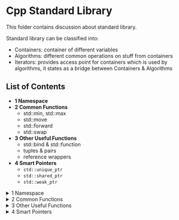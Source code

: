 # Cpp Standard Library
This folder contains discussion about standard library.

Standard library can be classified into:
- Containers: container of different variables
- Algorithms: different common operations on stuff from containers
- Iterators: provides access point for containers which is used by algorithms, it states as a bridge between Containers & Algorithms

## List of Contents
- **1 Namespace**
- **2 Common Functions**
  - std::min, std::max
  - std::move
  - std::forward
  - std::swap
- **3 Other Useful Functions**
  - std::bind & std::function
  - tuples & pairs
  - reference wrappers
- **4 Smart Pointers**
  - `std::unique_ptr`
  - `std::shared_ptr`
  - `std::weak_ptr`
<details><summary>1 Namespace</summary>

## 1 Namespace
When we want to include some standard libraries (or header files), we should:
```c++
#include <header_file_name>
```

### Basics of Namespace
Refer to [basics of namespace](001_Namespace/001_Cpp_namespace_basics.pdf) (https://www.geeksforgeeks.org/namespace-in-c/)

We can refer to a namespace by:
```c++
...
namespace namespace_name {
    ... variable definition ...
    ... function definition ...
    ... clss     definition ...
}

namespace_name::variable/function/clss to access objects within functions
```
We can have more than one namespace
```c++
namespace name1 {
    ...
}

namespace name2 {
    ...
}
```

Moreover, since we have to access the variable within those namespaces by: `namespace_name::variable_name`, we can simplify the access by:
- `using`
```c++
using namespace namespace_name; // all variable within this namespace can be called directly
```
- single `using`
```c++
using namespace_name::variable_name; // can call variable_name directly
```
- namespace alias
```c++
alias_name = namespace_name::variable_name;
```

Here is a complete [coding example]()

**A very important note is that if we import something/using something in a cpp file and import it in main, then 
namespace within the file being imported is also visible in main. That is why we should use namespace directly to avoid 
namespace pollution and collision.** 

- same namespace --> same variable (defined in different file) --> error
- different namespace --> same variable --> error if we call the function

</details>

<details><summary>2 Common Functions</summary>

## 2 Common Functions
### 1 std::min & std::max

Check the [code](002_Common_Functions/min_max.cpp) here for an example.

```c++
min(a, b) // Returns the minimal value of a and b.
min(a, b, comp) // Returns the minimal value of a and b according to the predicate comp.
min(initializer list) // Returns the minimal value of the initializer list.
min(initializer list, comp) // Returns the minimal value of the initializer list according to the predicate comp.

// Same works for max/minmax
```
Note that comparator will determine which one is smaller (return true if first argument is smaller than the second one)

### 2 std::move
- First we have to understand what is lvalue and what is rvalue: [video](../02_OOP/BackUpOfVideoReference/lvalues%20and%20rvalues%20in%20C++.mp4)
- Then the following two video give a very good explanation around move semantics
  - [move semantics](002_Common_Functions/BackUpVideos/Move%20Semantics%20in%20C++.mp4)
  - [move operator and std::move](002_Common_Functions/BackUpVideos/stdmove%20and%20the%20Move%20Assignment%20Operator%20in%20C++.mp4)


1. According to function `test_access_object_after_move()` in [file](002_Common_Functions/move.cpp). We can see that object is accessible
even after we call std move on that.
2. `std::move(obj)` does nothing more than convert the object namespace into a rvalue reference. So that it can be used 
for (move constructor, move assign constructor, any place/functions that designed to use of temporary value (rvalue))
3. Yes it is possible to write logic of move stuff (rather than copy) in a copy assign/copy constructor. It is totally possible. But 
we programmers are responsible for write move logic/ copy logic within corresponding functions.

Referring to the video, here is an example of why/how we should use move.
```c++

class MY_STRING{
public:
  char* my_str;
  size_t str_length;
  MY_STRING() {
    this->my_str = nullptr;
    this->str_length = 0;
  }
  
  MY_STRING(int size) {
    this->str_length = size;
    this->my_str = new char[size];
  }
  
  MY_STRING(const MY_STRING& other) {
  
    this->str_length = other.str_length;
    this->my_str = new char[this->str_length];
    memcpy(this->my_str, other.my_str, this->str_length);
  }
  
  MY_STRING(MY_STRING&& other) {
    this->str_length = other.str_length;
    this->my_str = other.my_str;
    other.my_str = nullptr;
    other.str_length = 0;
  }
  
  ~MY_STRING() {
    if (this->my_str) {
      delete [] this->my_str;
      this->my_str = nullptr;
    }
  }
};
```
- Use move constructor so that if we use other string(rvalue) to initialize, it will take over the object instead of 
create a new one. This will save one round of delete array in destructor and allocate memory for new array in constructor.
- Note that we need to set the original MY_STRING's pointer to an array to nullptr so when it is destructed rater than the 
object it moves value to, the underlying char array won't be deleted.

### 3 std::forward
Forward is used when we have nested functions, we pass the argument from first function to next one, we need to use forward
to make sure the data type is not changed. For example: 
- For function templates: https://www.youtube.com/watch?v=srdwFMZY3Hg
- For move constructor [Example Code](/03_Standard_Library/002_Common_Functions/forward.cpp)

It will preserve the lvalue/rvalue reference characteristics and can achieve generics.The function std::forward, 
defined in the header <utility>, empowers you to write function templates, which can identically forward their arguments.
The power of forward will be revisited at template section.

### 4 std::swap
As the code shown :)
```c++
// swap.cpp
...
#include <utility>
...
template <typename T>
inline void swap(T& a, T& b){
  T tmp(std::move(a));
  a= std::move(b);
  b= std::move(tmp);
}
```

</details>


<details><summary>3 Other Useful Functions</summary>

## 3 Other useful functions

### 1 std::bind & std::function & std::placeholders
`std::bind` will take a function and placeholder to formulate new callable object. Which is of type `std::functions`. 
They are all from the header file `<functional>`

Also, use `std::placeholders::_1` ... `std::placeholders::_10` for placeholder. 

The function should have formatted: `function <returnType(placeHolder types...)>` or can just be captured by `auto`

[Example Code Playground](003_Other_Useful_Functions/bind.cpp)

```c++
#include <iostream>
#include <functional>

// for placehoder _1 and _2
using namespace std::placeholders; 

using std::bind;
using std::function;

double divMe(double a, double b){ return a/b; };

int main(){
  std::cout << std::boolalpha;
  function < double(double, double) > myDiv1= bind(divMe, _1, _2);
  function < double(double) > myDiv2= bind(divMe, 2000, _1);
  std::cout << (divMe(2000, 10) == myDiv1(2000, 10)) << '\n';
  std::cout << (myDiv1(2000, 10) == myDiv2(10));
}
```

### 2 pairs & tuples
`std::pair` within `<utility>`
- Defined as `std::pair<type1, type2>` 
- Defined as `std::make_pair(var1, var2)`
- Access by: `pairObj.first`, `pairObj.second`, `std::get<0>(pairObj)`, `std::get<1>(pairObj)`

```c++
// pair.cpp
#include <iostream>
#include <utility>
using namespace std;

int main(){
  pair<const char*, double> charDoub("str", 3.14);
  pair<const char*, double> charDoub2 = make_pair("str", 3.14);
  auto charDoub3 = make_pair("str", 3.14);

  cout << charDoub.first << ", " << charDoub.second << "\n";    // str, 3.14
  charDoub.first = "Str";
  get<1>(charDoub) = 4.14;
  cout << charDoub.first << ", " << charDoub.second << "\n";    // Str, 4.14
  
  return 0;
}
```

`std::tuple`
- Defined as `std::tuple<type1, type2, ...>`
- Defined as `std::make_tuple(var1, var2, ...)`
- Access by: `std::get<x>(tupleObject)`

```c++
#include <iostream>
#include <tuple>
using std::get;

int main(){
  std::tuple<std::string, int, float> tup1("first", 3, 4.17f);
  auto tup2= std::make_tuple("second", 4, 1.1);

  std::cout << get<0>(tup1) << ", " << get<1>(tup1) << ", " << get<2>(tup1) << std::endl; // first, 3, 4.17
  
  std::cout << get<0>(tup2) << ", " << get<1>(tup2) << ", " << get<2>(tup2) << std::endl; // second, 4, 1.1

  std::cout << (tup1 < tup2) << std::endl; // true

  get<0>(tup2)= "Second";

  std::cout << get<0>(tup2) << "," << get<1>(tup2) << "," << get<2>(tup2) << std::endl;  // Second, 4, 1.1

  std::cout << (tup1 < tup2) << std::endl; // false

  auto pair= std::make_pair(1, true);
  std::tuple<int, bool> tup= pair;
  
  return 0;
```

The tuple has, like his younger brother std::pair, a default, a copy, and a move constructor. You can swap tuples with the function std::swap.

### 3 Reference Wrappers
A reference wrapper is a copy-constructive and copy-assignable wrapper for an object of type&, which is defined in the 
header `<functional>`.

声明于 <functional> 中的 class std::reference_wrapper<> 主要用来“喂 ” reference 给function template, 后者原本以 by value方式接受参数。对于一个给定类型 T ，这个 class 提供 `ref ()` 用以隐式转换为 `T&` ，一个 `cref ()` 用以隐式转换为 `const T&` ，这往往允许 function template 得以操作 reference 而不需要另写特化版本。

`auto r = ref(o)` is same as `reference_wrapper<dectype(o)> r(o)`

For example ([source code](./003_Other_Useful_Functions/reference_wrapper.cpp))

```c++
#include <iostream>
#include <functional>

template<typename T>
void functest(T a) {
    ++a;
}

void test_reference_wrapper() {
    int a = 1;
    int &b = a;
    std::cout << "a address: " << &a << std::endl;
    std::cout << "b address: " << &b << std::endl;

    std::cout << "a before functest: " << a << std::endl;
    //functest(a); // a = 1
    //functest(b); // a = 1
    functest(std::ref(a)); // a = 2
    std::cout << "a after  functest: " << a << std::endl;
}
```
Since the template function is taking a pass by value argument, thus changes will not be made on `a`, only if we pass 
reference of `a` to it.

Another example:
```c++
void myAdd(int a, int b, int &r) {
    r = a + b;
}

void test_reference_wrapper_2(){
    int result = 0;
    auto f = std::bind(myAdd, std::placeholders::_1, 20, result);
    f(10);
    std::cout << "result after  myAdd: " << result << std::endl;
}
```
The following function won't change `result`, since bind will make f do not know if result is still valid at the time of
calling the function, so it will use pass by value instead. if we change to `std::ref(result)`, then the change will work.

If object do not support transferring from reference wrapper to original object. We need to use `get()` to get the original object.

What really makes `ref()` and `cref()` so important is that it works with STL. So vector push_back for example won't do a copy constructor.
```c++
#include <algorithm>
#include <list>
#include <vector>
#include <iostream>
#include <numeric>
#include <random>
#include <functional>
 
void print(auto const rem, std::ranges::range auto const& v) {
    for (std::cout << rem; auto const& e : v)
        std::cout << e << ' ';
    std::cout << '\n';
}
 
int main()
{
    std::list<int> l(10);
    std::iota(l.begin(), l.end(), -4);
 
    // can't use shuffle on a list (requires random access), but can use it on a vector
    std::vector<std::reference_wrapper<int>> v(l.begin(), l.end());
 
    std::ranges::shuffle(v, std::mt19937{std::random_device{}()});
 
    print("Contents of the list: ", l);
    print("Contents of the list, as seen through a shuffled vector: ", v);
 
    std::cout << "Doubling the values in the initial list...\n";
    std::ranges::for_each(l, [](int& i) { i *= 2; });
 
    print("Contents of the list, as seen through a shuffled vector: ", v);
}
```
will output
```c++
Contents of the list: -4 -3 -2 -1 0 1 2 3 4 5 
Contents of the list, as seen through a shuffled vector: -1 2 -2 1 5 0 3 -3 -4 4 
Doubling the values in the initial list...
Contents of the list, as seen through a shuffled vector: -2 4 -4 2 10 0 6 -6 -8 8
```

Note that reference wrapper are just a wrapper for pointer, which provide accessor `get()`.
</details>

<details><summary>4 Smart Pointers</summary>

## 4 Smart Pointers

### 1 `std::unique_ptr`
[Reference from source](./004_Smart_Pointers/std__unique_ptr%20-%20cppreference.com.pdf)
- `std::unique_ptr` is a smart pointer that owns and manages another object through a pointer and disposes of that object when the unique_ptr goes out of scope.
- The object is disposed of, using the associated deleter when either of the following happens:
  - the managing unique_ptr object is destroyed
  - the managing unique_ptr object is assigned another pointer via `operator=` or `reset()`.


It is only move constructable, so enable unique ownership. (after move construct, pointer of original source will be changed to `null_ptr`)

For c++14+ , use `std::make_unique` instead for safety.

APIs:
- `reset()` : Resets the resource.
- `release()` : Returns a pointer to the resource and releases it.
- `swap()` : Swaps the resources.
- `get()` : Returns a pointer to the resource.
- `get_deleter()` : Returns the delete function.
- `operator*` : `*` de-referencing the underlying object
- `operator->` : `->` access the underlying object
- `operator[]` : `[]` de-referencing the underlying object


[Example Code](./004_Smart_Pointers/unique_pointer.cpp)
- `test_unique_pointer()`:
  - how unique pointer should be created (`unique_ptr<T> ptr = unique_ptr<T>(new object(...))`), or replace `new object(...)`
  with a pointer pointing to object on heap
  - get deleted as long as code goes out of scope (call destructor of object)
  - get error if passed an object on stack
- `test_unique_pointer_1()`:
  - reset
  - release
  - move constructor
  - swap
- `test_unique_pointer_2()`:
  - self defined deleter : deleter needs to be callable with argument of pointer to the object type
  - `*`, `->`, `[]`

**Note that!!** It is impossible to change the underlying object without knowledge of ptr:
```c++
auto ptr = unique_ptr<T>(new T(...));
ptr.get() = new T(...);
```
Will cause an error since `.get()` only return rvalue.

An linked-list example from source:
```c++
// unique_ptr-based linked list demo
struct List
{
    struct Node
    {
        int data;
        std::unique_ptr<Node> next;
    };
 
    std::unique_ptr<Node> head;
 
    ~List()
    {
        // destroy list nodes sequentially in a loop, the default destructor
        // would have invoked its `next`'s destructor recursively, which would
        // cause stack overflow for sufficiently large lists.
        while (head)
            head = std::move(head->next);
    }
 
    void push(int data)
    {
        head = std::unique_ptr<Node>(new Node{data, std::move(head)});
    }
};
```
It makes the object delete by `head = std::move(head->next);` which push head object out of scope and cause unique_ptr automatically delete get triggerred.

### 2 `std::shared_ptr`

`std::shared_ptr` is copy/move constructable.

`std::shared_ptr` shares ownership of the resource. They have two handles: one for the resource, and one for the 
reference counter. By copying an `std::shared_ptr`, the reference count is increased by one. It is decreased by one if the
`std::shared_ptr` goes out of scope. If the reference counter becomes the value 0, the C++ runtime automatically 
releases the resource.

APIs:
- everything `unique_ptr` has
- `use_count()` : Returns the value of the reference counter.
- `unique()` : Checks if the std::shared_ptr is the exclusive owner of the resource.

Using the `class std::enable_shared_from_this`, we can create objects that return an `std::shared_ptr` to themselves. 
To do so, we must publicly derive the class from `std::enable_shared_from_this`. So the class ShareMe support the method 
shared_from_this, and return `std::shared_ptr`. (Have to create the shared pointer once `shated_ptr<...>(obj)` then 
`obj.shared_from_this()`) can work.

[Example code](./004_Smart_Pointers/shared_ptr.cpp):
- test_shared_ptr:
  - `use_count`
  - `unique`
  - `shared_from_this`
  - `ptr when goes out of scope will get destroyed`
  - `reset will not change the object of other holder, but will cause counter decrease by one`

[Educative site](https://www.educative.io/module/lesson/cpp-standard-library/gxEqV8PQYDY) give an good example about custom
deletor via callable.

### 3 `std::weak_ptr`
`std::weak_ptr` is not a classic smart pointer, since it supports no transparent access to the resource, it only borrows
the resource from a `std::shared_ptr`. It is introduced to solve cyclic reference problem. 
- Create a weak pointer won't increase shared_ptr count.
- The constructor take shared pointer as argument

APIs:
- `expired()` : Checks if the resource was deleted.
- `lock()` : Creates a `std::shared_ptr` on the resource.
- `reset()` : Resets the resource.
- `swap()` : Swaps the resources.
- `use_count()` : 	Returns the value of the reference counter.
<details><summary>Code shows the usage</summary>

```c++
#include <iostream>
#include <memory>

int main(){

  std::cout << std::boolalpha << std::endl;

  auto sharedPtr=std::make_shared<int>(2011);
  std::weak_ptr<int> weakPtr(sharedPtr);
  
  std::cout << "weakPtr.use_count(): " << weakPtr.use_count() << std::endl;
  std::cout << "sharedPtr.use_count(): " << sharedPtr.use_count() << std::endl;
  std::cout << "weakPtr.expired(): " << weakPtr.expired() << std::endl;

  if( std::shared_ptr<int> sharedPtr1 = weakPtr.lock() ) {
    std::cout << "*sharedPtr: " << *sharedPtr << std::endl;
    std::cout << "sharedPtr1.use_count(): " << sharedPtr1.use_count() << std::endl;
  }
  else{
    std::cout << "Don't get the resource!" << std::endl;
  }

  weakPtr.reset();
  if( std::shared_ptr<int> sharedPtr1 = weakPtr.lock() ) {
    std::cout << "*sharedPtr: " << *sharedPtr << std::endl;
    std::cout << "sharedPtr1.use_count(): " << sharedPtr1.use_count() << std::endl;
  }
  else{
    std::cout << "Don't get the resource!" << std::endl;
  }

  std::cout << std::endl;

}
```

```c++
/*
weakPtr.use_count(): 1
sharedPtr.use_count(): 1
weakPtr.expired(): false
*sharedPtr: 2011
sharedPtr1.use_count(): 2
Don't get the resource!
*/
```
</details>

We get cyclic references of `std::shared_ptr` if they refer to each other. If we have a cyclic reference of 
`std::shared_ptr`, the reference counter will never become 0. If we get a cyclic reference, then both object will never 
be released cause memory leakage.

### 4 Performance comparison
`void(*)` pure pointer > `unique_ptr` > `make_unique` > `shared_ptr` > `make_shared`

### 5 Different ways to pass smart pointer
1. `func(unique_ptr<T> ptr)` 
- Express that a function assumes ownership of object T.
- Pass the argument like: `unique_ptr<T> ptr; func(std::move(ptr));` To trigger the move constructor
- Returns the rvalue reference of pointer afterward if still want to use it.

2. `func(unique_ptr<T>& ptr)`
- Used to `reset()` or modify something related to pointer (instead of object itself)
- Pass the argument like: `unique_ptr<T> ptr; func(ptr);`

3. `func(shared_ptr<T> ptr)`
- For the lifetime of the function body, this method is a shared owner of the resource. At the start of the function 
body, we will increase the reference counter (pass by value); at the end of the function, we will decrease the reference
counter; therefore, the resource will stay alive, as long as we use it.

4. `func(shared_ptr<T>& ptr)`
- Not a shared owner so no guarantee the lifetime of object
- More likely used to reset() or modify something about the `shared_ptr` itself rather than underlying object

5. `func(const shared_ptr<T>& ptr)`
- Cannot change ptr
- To be honest, we should use a pointer `(T*)` or a reference `(T&)` as a parameter instead, because there is no added 
value in using a  `std::shared_ptr`.

</details>